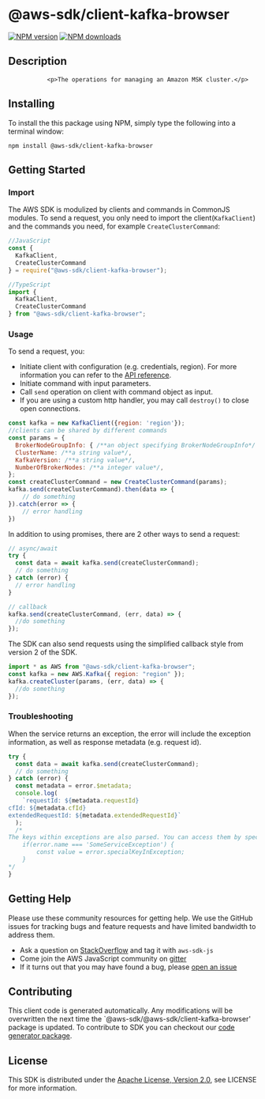 # @aws-sdk/client-kafka-browser

[![NPM version](https://img.shields.io/npm/v/@aws-sdk/client-kafka-browser/preview.svg)](https://www.npmjs.com/package/@aws-sdk/client-kafka-browser)
[![NPM downloads](https://img.shields.io/npm/dm/@aws-sdk/client-kafka-browser.svg)](https://www.npmjs.com/package/@aws-sdk/client-kafka-browser)

## Description

               <p>The operations for managing an Amazon MSK cluster.</p>


## Installing

To install the this package using NPM, simply type the following into a terminal window:

```
npm install @aws-sdk/client-kafka-browser
```

## Getting Started

### Import

The AWS SDK is modulized by clients and commands in CommonJS modules. To send a request, you only need to import the client(`KafkaClient`) and the commands you need, for example `CreateClusterCommand`:

```javascript
//JavaScript
const {
  KafkaClient,
  CreateClusterCommand
} = require("@aws-sdk/client-kafka-browser");
```

```javascript
//TypeScript
import {
  KafkaClient,
  CreateClusterCommand
} from "@aws-sdk/client-kafka-browser";
```

### Usage

To send a request, you:

- Initiate client with configuration (e.g. credentials, region). For more information you can refer to the [API reference][].
- Initiate command with input parameters.
- Call `send` operation on client with command object as input.
- If you are using a custom http handler, you may call `destroy()` to close open connections.

```javascript
const kafka = new KafkaClient({region: 'region'});
//clients can be shared by different commands
const params = {
  BrokerNodeGroupInfo: { /**an object specifying BrokerNodeGroupInfo*/ },
  ClusterName: /**a string value*/,
  KafkaVersion: /**a string value*/,
  NumberOfBrokerNodes: /**a integer value*/,
};
const createClusterCommand = new CreateClusterCommand(params);
kafka.send(createClusterCommand).then(data => {
    // do something
}).catch(error => {
    // error handling
})
```

In addition to using promises, there are 2 other ways to send a request:

```javascript
// async/await
try {
  const data = await kafka.send(createClusterCommand);
  // do something
} catch (error) {
  // error handling
}
```

```javascript
// callback
kafka.send(createClusterCommand, (err, data) => {
  //do something
});
```

The SDK can also send requests using the simplified callback style from version 2 of the SDK.

```javascript
import * as AWS from "@aws-sdk/client-kafka-browser";
const kafka = new AWS.Kafka({ region: "region" });
kafka.createCluster(params, (err, data) => {
  //do something
});
```

### Troubleshooting

When the service returns an exception, the error will include the exception information, as well as response metadata (e.g. request id).

```javascript
try {
  const data = await kafka.send(createClusterCommand);
  // do something
} catch (error) {
  const metadata = error.$metadata;
  console.log(
    `requestId: ${metadata.requestId}
cfId: ${metadata.cfId}
extendedRequestId: ${metadata.extendedRequestId}`
  );
  /*
The keys within exceptions are also parsed. You can access them by specifying exception names:
    if(error.name === 'SomeServiceException') {
        const value = error.specialKeyInException;
    }
*/
}
```

## Getting Help

Please use these community resources for getting help. We use the GitHub issues for tracking bugs and feature requests and have limited bandwidth to address them.

- Ask a question on [StackOverflow](https://stackoverflow.com/questions/tagged/aws-sdk-js) and tag it with `aws-sdk-js`
- Come join the AWS JavaScript community on [gitter](https://gitter.im/aws/aws-sdk-js-v3)
- If it turns out that you may have found a bug, please [open an issue](https://github.com/aws/aws-sdk-js-v3/issues)

## Contributing

This client code is generated automatically. Any modifications will be overwritten the next time the `@aws-sdk/@aws-sdk/client-kafka-browser' package is updated. To contribute to SDK you can checkout our [code generator package][].

## License

This SDK is distributed under the
[Apache License, Version 2.0](http://www.apache.org/licenses/LICENSE-2.0),
see LICENSE for more information.

[code generator package]: https://github.com/aws/aws-sdk-js-v3/tree/master/packages/service-types-generator
[api reference]: https://docs.aws.amazon.com/AWSJavaScriptSDK/latest/
